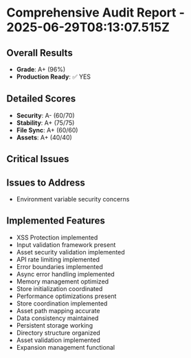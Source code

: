# Comprehensive Audit Report - 2025-06-29T08:13:07.515Z

## Overall Results
- **Grade**: A+ (96%)
- **Production Ready**: ✅ YES

## Detailed Scores
- **Security**: A- (60/70)
- **Stability**: A+ (75/75)
- **File Sync**: A+ (60/60)
- **Assets**: A+ (40/40)

## Critical Issues


## Issues to Address
- Environment variable security concerns

## Implemented Features
- XSS Protection implemented
- Input validation framework present
- Asset security validation implemented
- API rate limiting implemented
- Error boundaries implemented
- Async error handling implemented
- Memory management optimized
- Store initialization coordinated
- Performance optimizations present
- Store coordination implemented
- Asset path mapping accurate
- Data consistency maintained
- Persistent storage working
- Directory structure organized
- Asset validation implemented
- Expansion management functional
